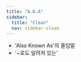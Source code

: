 ```yaml
---
title: "A.K.A"
sidebar:
  title: "Clean"
  nav: sidebar-clean
---
```


- 'Also Known As'의 줄임말
- '~로도 알려져 있는'
